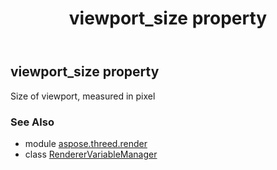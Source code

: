 ﻿---
title: viewport_size property
second_title: Aspose.3D for Python via .NET API References
description: 
type: docs
weight: 140
url: /python-net/aspose.threed.render/renderervariablemanager/viewport_size/
is_root: false
---

## viewport_size property


Size of viewport, measured in pixel

### See Also
* module [aspose.threed.render](../../)
* class [RendererVariableManager](/3d/python-net/aspose.threed.render/renderervariablemanager)
